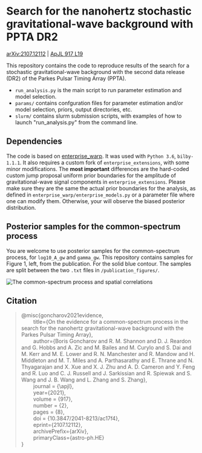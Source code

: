 # Search for the nanohertz stochastic gravitational-wave background with PPTA DR2

[arXiv:2107.12112](https://arxiv.org/abs/2107.12112) | [ApJL 917 L19](https://doi.org/10.3847/2041-8213/ac17f4)

This repository contains the code to reproduce results of the search for a stochastic gravitational-wave background with the second data release (DR2) of the Parkes Pulsar Timing Array (PPTA).
 - `run_analysis.py` is the main script to run parameter estimation and model selection.
 - `params/` contains confguration files for parameter estimation and/or model selection, priors, output directories, etc. 
 - `slurm/` contains slurm submission scripts, with examples of how to launch "run\_analysis.py" from the command line.

## Dependencies

The code is based on [enterprise_warp](https://github.com/bvgoncharov/enterprise_warp/). It was used with `Python 3.6`, `bilby-1.1.1`. It also requires a custom fork of `enterprise_extensions`, with some minor modifications. The **most important** differences are the hard-coded custom jump proposal uniform prior boundaries for the amplitude of gravitational-wave signal components in `enterprise_extensions`. Please make sure they are the same the actual prior boundaries for the analysis, as defined in `enterprise_warp/enterprise_models.py` or a parameter file where one can modify them. Otherwise, your will observe the biased posterior distribution.

## Posterior samples for the common-spectrum process

You are welcome to use posterior samples for the common-spectrum process, for `log10_A_gw` and `gamma_gw`. This repository contains samples for Figure 1, left, from the publication. For the solid blue contour. The samples are split between the two `.txt` files in `/publication_figures/`.

![The common-spectrum process and spatial correlations](https://github.com/bvgoncharov/correlated_noise_pta_2020/blob/master/publication_figures/illustration.jpg "The common-spectrum process and spatial correlations (arXiv: 2107.12112)")

## Citation

> @misc{goncharov2021evidence,\
> &nbsp;&nbsp;&nbsp;&nbsp;&nbsp;&nbsp;&nbsp;&nbsp;title={On the evidence for a common-spectrum process in the search for the nanohertz gravitational-wave background with the Parkes Pulsar Timing Array},\
> &nbsp;&nbsp;&nbsp;&nbsp;&nbsp;&nbsp;&nbsp;&nbsp;author={Boris Goncharov and R. M. Shannon and D. J. Reardon and G. Hobbs and A. Zic and M. Bailes and M. Curylo and S. Dai and M. Kerr and M. E. Lower and R. N. Manchester and R. Mandow and H. Middleton and M. T. Miles and A. Parthasarathy and E. Thrane and N. Thyagarajan and X. Xue and X. J. Zhu and A. D. Cameron and Y. Feng and R. Luo and C. J. Russell and J. Sarkissian and R. Spiewak and S. Wang and J. B. Wang and L. Zhang and S. Zhang},\
> &nbsp;&nbsp;&nbsp;&nbsp;&nbsp;&nbsp;&nbsp;&nbsp;journal = {\apjl},\
> &nbsp;&nbsp;&nbsp;&nbsp;&nbsp;&nbsp;&nbsp;&nbsp;year={2021},\
> &nbsp;&nbsp;&nbsp;&nbsp;&nbsp;&nbsp;&nbsp;&nbsp;volume = {917},\
> &nbsp;&nbsp;&nbsp;&nbsp;&nbsp;&nbsp;&nbsp;&nbsp;number = {2},\
> &nbsp;&nbsp;&nbsp;&nbsp;&nbsp;&nbsp;&nbsp;&nbsp;pages = {8},\
> &nbsp;&nbsp;&nbsp;&nbsp;&nbsp;&nbsp;&nbsp;&nbsp;doi = {10.3847/2041-8213/ac17f4},\
> &nbsp;&nbsp;&nbsp;&nbsp;&nbsp;&nbsp;&nbsp;&nbsp;eprint={2107.12112},\
> &nbsp;&nbsp;&nbsp;&nbsp;&nbsp;&nbsp;&nbsp;&nbsp;archivePrefix={arXiv},\
> &nbsp;&nbsp;&nbsp;&nbsp;&nbsp;&nbsp;&nbsp;&nbsp;primaryClass={astro-ph.HE}\
> }
